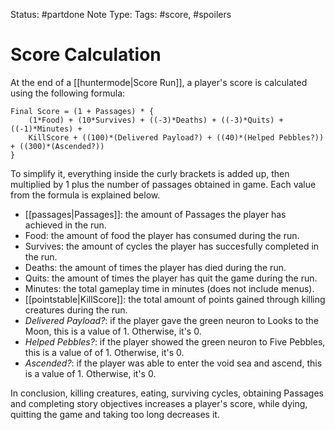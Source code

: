 Status: #partdone
Note Type: 
Tags: #score, #spoilers
# Score Calculation 
At the end of a [[huntermode|Score Run]], a player's score is calculated using the following formula:

```
Final Score = (1 + Passages) * {  
    (1*Food) + (10*Survives) + ((-3)*Deaths) + ((-3)*Quits) + ((-1)*Minutes) + 
    KillScore + ((100)*(Delivered Payload?) + ((40)*(Helped Pebbles?)) + ((300)*(Ascended?))
}
```

To simplify it, everything inside the curly brackets is added up, then multiplied by 1 plus the number of passages obtained in game. Each value from the formula is explained below.

- [[passages|Passages]]: the amount of Passages the player has achieved in the run.
- Food: the amount of food the player has consumed during the run.
- Survives: the amount of cycles the player has succesfully completed in the run.
- Deaths: the amount of times the player has died during the run.
- Quits: the amount of times the player has quit the game during the run.
- Minutes: the total gameplay time in minutes (does not include menus).
- [[pointstable|KillScore]]: the total amount of points gained through killing creatures during the run.
- *Delivered Payload?*: if the player gave the green neuron to Looks to the Moon, this is a value of 1. Otherwise, it's 0.
- *Helped Pebbles?*: if the player showed the green neuron to Five Pebbles, this is a value of of 1. Otherwise, it's 0.
- *Ascended?*: if the player was able to enter the void sea and ascend, this is a value of 1. Otherwise, it's 0.

In conclusion, killing creatures, eating, surviving cycles, obtaining Passages and completing story objectives increases a player's score, while dying, quitting the game and taking too long decreases it. 